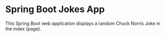 # Spring Boot Jokes App
This Spring Boot web application displays a random Chuck Norris Joke in the index (page).